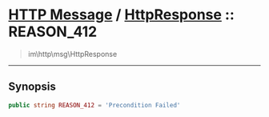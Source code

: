 # [HTTP Message](http.md) / [HttpResponse](http-HttpResponse.md) :: REASON_412
 > im\http\msg\HttpResponse
____

## Synopsis
```php
public string REASON_412 = 'Precondition Failed'
```
